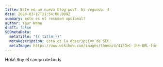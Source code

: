 ```yaml
---
title: Este es un nuevo blog post. El segundo. 4
date: 2025-03-17T21:54:00.000Z
summary: este es el resumen opcional?
author: Your Name
draft: false
SEOmetaData:
  metaTitle: "{{ title }}"
  metaDescription: esta es la descripcion de SEO
  metaImage: https://www.wikihow.com/images/thumb/4/41/Get-the-URL-for-Pictures-Draft-Step-1.jpg/v4-460px-Get-the-URL-for-Pictures-Draft-Step-1.jpg
---
```

Hola! Soy el campo de body.
